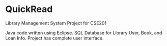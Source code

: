 # QuickRead
Library Management System Project for CSE201

Java code written using Eclipse.
SQL Database for Library User, Book, and Loan Info.
Project has complete user interface.
